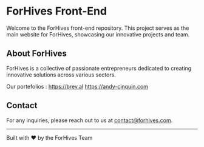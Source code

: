 # ForHives Front-End

Welcome to the ForHives front-end repository. This project serves as the main website for ForHives, showcasing our innovative projects and team.

## About ForHives

ForHives is a collective of passionate entrepreneurs dedicated to creating innovative solutions across various sectors.

Our portefolios :
<https://brev.al>
<https://andy-cinquin.com>

## Contact

For any inquiries, please reach out to us at [contact@forhives.com](mailto:contact@forhives.com).

---

Built with ❤️ by the ForHives Team
